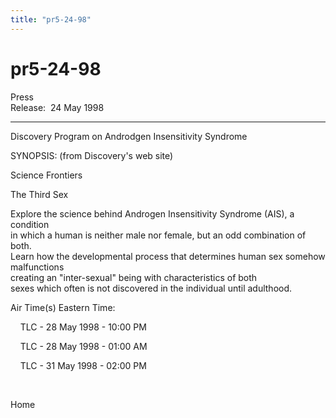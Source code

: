 ```yaml
---
title: "pr5-24-98"
---
```


# pr5-24-98

  
  


  
Press  
Release:&nbsp; 24 May 1998&nbsp; 

* * *

  
  
Discovery Program on Androdgen Insensitivity Syndrome</P>  
  


SYNOPSIS: (from Discovery's web site)  
  
Science Frontiers  
  
The Third Sex

  
  


Explore the science behind Androgen Insensitivity Syndrome (AIS), a condition  
in which a human is neither male nor female, but an odd combination of both.  
Learn how the developmental process that determines human sex somehow malfunctions  
creating an "inter-sexual" being with characteristics of both  
sexes which often is not discovered in the individual until adulthood.

  
  


Air Time(s) Eastern Time:  
  
&nbsp;&nbsp;&nbsp; TLC - 28 May 1998 - 10:00 PM  
  
&nbsp;&nbsp;&nbsp; TLC - 28 May 1998 - 01:00 AM  
  
&nbsp;&nbsp;&nbsp; TLC - 31 May 1998 - 02:00 PM  
  
&nbsp;

  
  
  


Home  
  
&nbsp;  
  
&nbsp;  
  
&nbsp;  
  
&nbsp;  
  
&nbsp;  
  
&nbsp;